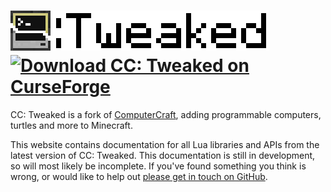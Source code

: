 # ![CC: Tweaked](logo.png) [![Download CC: Tweaked on CurseForge](https://cf.way2muchnoise.eu/title/cc-tweaked.svg)](https://minecraft.curseforge.com/projects/cc-tweaked "Download CC: Tweaked on CurseForge")

CC: Tweaked is a fork of [ComputerCraft], adding programmable computers, turtles and more to Minecraft.

This website contains documentation for all Lua libraries and APIs from the latest version of CC: Tweaked. This
documentation is still in development, so will most likely be incomplete. If you've found something you think is wrong,
or would like to help out [please get in touch on GitHub][gh].

[bug]: https://github.com/SquidDev-CC/CC-Tweaked/issues/new/choose
[computercraft]: https://github.com/dan200/ComputerCraft "ComputerCraft on GitHub"
[gh]: https://github.com/SquidDev-CC/CC-Tweaked "CC:Tweaked on GitHub"
